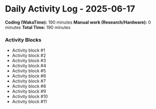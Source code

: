 # Daily Activity Log - 2025-06-17

**Coding (WakaTime):** 190 minutes
**Manual work (Research/Hardware):** 0 minutes
**Total Time:** 190 minutes

### Activity Blocks
- Activity block #1
- Activity block #2
- Activity block #3
- Activity block #4
- Activity block #5
- Activity block #6
- Activity block #7
- Activity block #8
- Activity block #9
- Activity block #10
- Activity block #11
